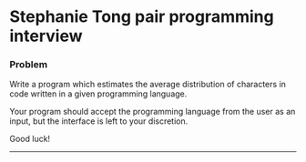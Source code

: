 # Stephanie Tong pair programming interview

### Problem

Write a program which estimates the average distribution of characters in code written in a given programming language.

Your program should accept the programming language from the user as an input, but the interface is left to your discretion.

Good luck!

- - -